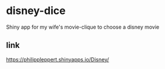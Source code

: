 # disney-dice
Shiny app for my wife's movie-clique to choose a disney movie

## link
https://philippleppert.shinyapps.io/Disney/
